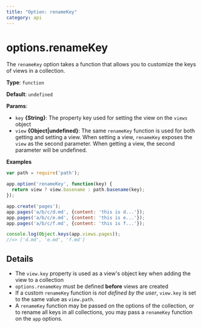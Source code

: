 ```yaml
---
title: "Option: renameKey"
category: api
---
```

# options.renameKey

The `renameKey` option takes a function that allows you to customize the keys of views in a collection.

**Type**: `function`

**Default**: `undefined`

**Params**:

- `key` **{String}**: The property key used for setting the view on the `views` object
- `view` **{Object|undefined}**: The same `renameKey` function is used for both getting and setting a view. When setting a view, `renameKey` exposes the `view` as the second parameter. When getting a view, the second parameter will be undefined.

**Examples**

```js
var path = require('path');

app.option('renameKey', function(key) {
  return view ? view.basename : path.basename(key);
});

app.create('pages');
app.pages('a/b/c/d.md', {content: 'this is d...'});
app.pages('a/b/c/e.md', {content: 'this is e...'});
app.pages('a/b/c/f.md', {content: 'this is f...'});

console.log(Object.keys(app.views.pages));
//=> ['d.md', 'e.md', 'f.md']
```

## Details

* The `view.key` property is used as a view's object key when adding the view to a collection
* `options.renameKey` must be defined **before** views are created
* If a custom `renameKey` function is _not defined by the user_, `view.key` is set to the same value as `view.path`.
* A `renameKey` function may be passed on the options of the collection, or to rename all keys in all collections, you may pass a `renameKey` function on the `app` options.
